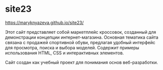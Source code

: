 # site23
https://maryknyazeva.github.io/site23/

Этот сайт представляет собой маркетплейс кроссовок, созданный для демонстрации концепции интернет-магазина. Основная тематика сайта связана с продажей спортивной обуви, предлагая удобный интерфейс для просмотра, поиска и выбора моделей. Содержит примеры использования HTML, CSS и интерактивных элементов.

Сайт создан как учебный проект для понимания основ веб-разработки. 
